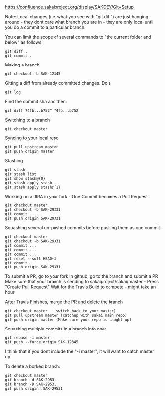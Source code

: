 
https://confluence.sakaiproject.org/display/SAKDEV/Git+Setup

Note: Local changes (i.e. what you see with "git diff") are just hanging
around - they dont care what branch you are in - they are only local 
until you do a commit to a particular branch.

You can limit the scope of several commands to "the current folder and below"
as follows:

    git diff .
    git commit .

Making a branch 

    git checkout -b SAK-12345

Gitting a diff from already committed changes.  Do a 

    git log

Find the commit sha and then:

    git diff 74fb...b752^ 74fb...b752

Switching to a branch

    git checkout master

Syncing to your local repo

    git pull upstream master
    git push origin master

Stashing

    git stash
    git stash list
    git show stash@{0}
    git stash apply stash
    git stash apply stash@{1}
    

Working on a JIRA in your fork - One Commit becomes a Pull Request

    git checkout master
    git checkout -b SAK-29331
    git commit ...
    git push origin SAK-29331

Squashing several un-pushed commits before pushing them as one commit

    git checkout master
    git checkout -b SAK-29331
    git commit ...
    git commit ...
    git commit ...
    git reset --soft HEAD~3
    git commit ...
    git push origin SAK-29331

To submit a PR, go to your fork in github, go to the branch 
and submit a PR Make sure that your branch is sending to 
sakaiproject/sakai/master - Press "Create Pull Request"
Wait for the Travis Build to compete - might take an hour

After Travis Finishes, merge the PR and delete the branch

    git checkout master   (switch back to your master)
    git pull upstream master (catchup with sakai main repo)
    git push origin master (Make sure your repo is caught up)
    
Squashing multiple commits in a branch into one:

    git rebase -i master
    git push --force origin SAK-12345

I think that if you dont include the "-i master", it
will want to catch master up.

To delete a borked branch:

    git checkout master
    git branch -d SAK-29531
    git branch -D SAK-29531
    git push origin :SAK-29531

